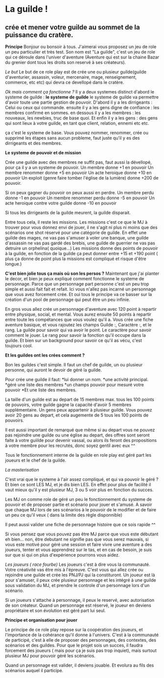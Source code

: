 # La guilde !
## crée et mener votre guilde au sommet de la puissance du cratère.

**Principe**
Bonjour ou bonsoir à tous.
J'aimerai vous proposez un jeu de role un peu particulier et très test. 
Son nom est "La guilde", c'est un jeu de role qui ce déroule dans l'univer d'aventure (Aventure qui est sur la chaine Bazar du grenier dont tous les droits son reservé à ses créateurs).

*Le but*
Le but de ce role play est de crée une ou plusieur guilde(guilde d'aventurier, assassin, voleur, mercenaire, mage, renseignement, commerce, etc etc) qui devra ce devellopé dans le cratère.

*Ok mais comment ça fonctionne ?*
Il y a deux systemes distinct d'abord le systeme de guilde :
__le systeme de guilde__
le systeme de guilde va permettre d'avoir toute une partie gestion de pouvoir.
D'abord il y a les dirrigeants : Celui ou ceux qui commande. 
ensuite il y a les gens digne de confiance : les membres confirmé en sommes.
en dessous il y a les membres : les nouveaux, les newbies, truc de base quoi.
Et enfin il y a les gens : des gens qui sont lieux à votre guilde, en tant que client, relation, ennemi etc etc.

ça c'est le systeme de base. Vous pouvez nommer, renommer, crée ou supprimé les étapes sans aucun probleme, faut juste qu'il y es des dirrigeants et des membres.

__Le systeme de pouvoir et de mission__

Crée une guilde avec des membres ne suffit pas, faut aussi la dévellopé, pour ça il y a un systeme de pouvoir.
Un membre donne +1 en pouvoir
Un membre renommer donne +5 en pouvoir
Un acte heroique donne +10 en pouvoir
Un exploit (genre faire tomber l'église de la lumière) donne +200 de pouvoir.

Si on peux gagner du pouvoir on peux aussi en perdre.
Un membre perdu donne -1 en pouvoir
Un membre renommer perdu donne -5 en pouvoir
Un acte heroique contre votre guilde donne -10 en pouvoir

Si tous les dirrigeants de la guilde meurent, la guilde disparait. 

Entre tous cela, il reste les missions. 
Les missions c'est ce que le MJ à trouver pour vous donnez envi de jouer, il ne s'agit ni plus ni moins que des scénarios one shot réservé pour une catégorie de guilde. En effet une guilde des mages, ne vas pas s'amuser à voler une banque, une guilde d'assassin ne vas pas gardé des brebis, une guilde de guerrier ne vas pas detruire un orphelina( quoique...)
Les missions donne des points de pouvoir à la guilde, en fonction de la guilde ça peut donner entre +15 et +190 point ( plus ça donne de point plus la missions est compliqué et risque d'être longue.)

**C'est bien jolie tous ça mais où son les persos ?**
Maintenant que j'ai planter le decor, et bien je peux expliqué comment fonctionne le systeme de personnage.
Parce que un personnage part personne c'est un peu trop simple et aussi fait fait et refait. Ici vous n'allez pas incarné un personnage que vous avez forcement crée. Et oui tous le principe va ce basser sur la création d'un pool de personnage qui peut être un peu infinie.

En gros vous allez crée un personnage d'aventure avec 120 point à repartir entre physique, social, et mental. Vous aurez ensuite 50 points à repartir entre toute les compétances que vous voulez qu'il a.
Vous crée une fiche aventure basique, et vous rajoutez les champs Guilde :, Caractère :, et le rang.
La guilde pour savoir qui va avoir le point.
Le caractère pour savoir comment le jouer.
Le rang pour savoir la fonction qu'il occupe dans la guilde.
Et bien sur un background pour savoir ce qu'il as vécu, c'est toujours cool.

**Et les guildes ont les crées comment ?**

Bon les guildes c'est simple.
Il faut un chef de guilde, un ou plusieur personne, qui auront le devoir de géré la guilde.

Pour crée une guilde il faut:
*lui donner un nom.
*une activité principal.
*géré une liste des membres
*un champs pouvoir pour mesuré votre pouvoir
*Et une liste des membres.

La taille d'un guilde est au depart de 15 membres max. tous les 100 points de pouvoirs, votre guilde gagne la capacité d'avoir 5 membres supplémentaire.
Un gens peux appartenir à plusieur guilde.
Vous pouvez avoir 20 gens au depart, et cela augemente de 5 tous les 100 points de pouvoirs.

Il est aussi important de remarqué que même si au depart vous ne pouvez pas rejoindre une guilde ou une église au depart, des offres sont seront faite à votre guiilde pour devenir vassal, ou alors ils feront des propositions à votre membre pour les recrutés, donc soyez gentil avec eux ^^

Tous le fonctionnement interne de la guilde en role play est géré part les joueurs et le chef de la guilde.

*La masterisation*

C'est vrai que le systeme à l'air assez compliqué, et qui va pouvoir le géré ?
Et bien ce sont LES MJ, et je dis bien LES. En effet pour plus de facilité il vaut mieux qu'il y est plusieur MJ, 3 ou 5 voir plus en fonction du succes.

Les MJ on comme role de géré un peu le fonctionnement du systeme de pouvoir et de proposer partie et scénario pour jouer et s'amusé.
A savoir que chaque MJ lors de ses scénarios à le pouvoir de le modifier et de faire un peu ce qu'il veux ( dans la limite des règle disponnible)

Il peut aussi valider une fiche de personnage histoire que ce sois rapide ^^

Si vous pensez que vous pouvez pas être MJ parce que vous este débutant eh bien... non, être debutant ne signifie pas que vous serez mauvais, si vous este motivé pour géré une session et faire vivre une aventure a des joueurs, tenter et vous apprendrez sur le tas, et en cas de besoin, je suis sur que si qui on plus d'expérience pourrons vous aidez.

*Les joueurs ( race fourbe)*
Les joueurs c'est à dire vous la communauté. Votre créativité vas être mis à l'épreuve.
C'est vous qui allez crée ou rejoindre une guilde et crée les PNJ/PJ qui la constituront.
Un joueur est là pour s'amuser, il peux crée plusieur personnage et les intégré à une guilde sous validation du MJ, et prendre le controle d'un personnage lors d'un scénario.

Si un joueurs s'attache à personnage, il peux le reservé, avec autorisation de son créateur.
Quand un personnage est réservé, le joueur en deviens propriétaire et son évolution est géré part lui seul.


**Principe et organisation pour jouer**

Le principe de ce role play repose sur la coopération des joueurs, et l'importance de la cohérance qu'il donne à l'univers.
C'est à la communauté de participé, c'est à elle de proposer des personnages, des contextes, des scénarios et des guildes.
Pour que le projet sois un succes, il faudra forcement des joueurs ( mais pour ça je suis pas trop inquiet), mais surtout plusieur MJ pour pouvoir géré les scénarios.

Quand un personnage est valider, il deviens jouable. Et evolura au fils des scénarios auquel il participe.


